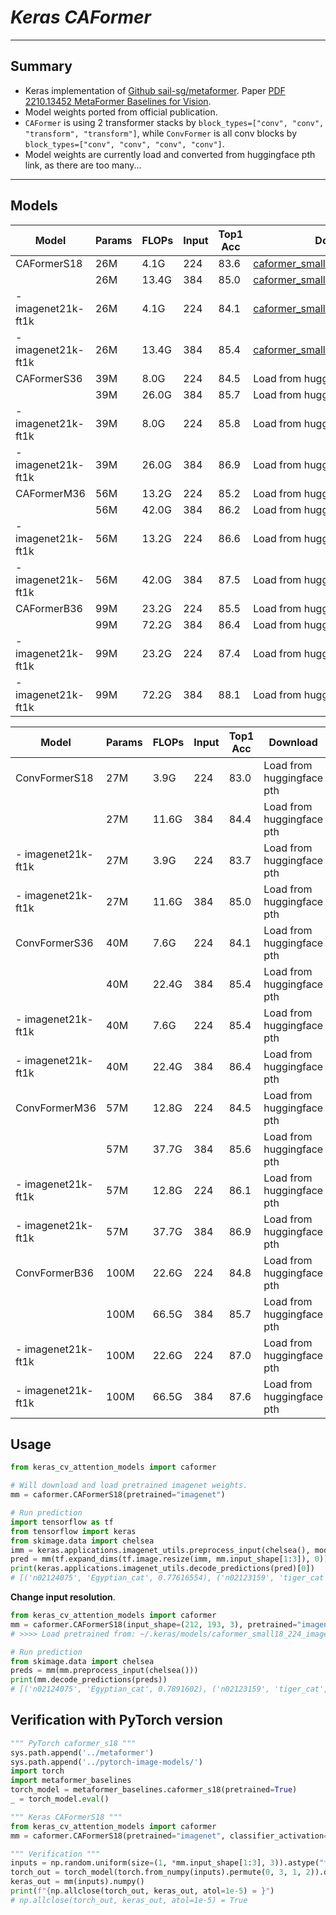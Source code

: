 # ___Keras CAFormer___
***

## Summary
  - Keras implementation of [Github sail-sg/metaformer](https://github.com/sail-sg/metaformer). Paper [PDF 2210.13452 MetaFormer Baselines for Vision](https://arxiv.org/pdf/2210.13452.pdf).
  - Model weights ported from official publication.
  - `CAFormer` is using 2 transformer stacks by `block_types=["conv", "conv", "transform", "transform"]`, while `ConvFormer` is all conv blocks by `block_types=["conv", "conv", "conv", "conv"]`.
  - Model weights are currently load and converted from huggingface pth link, as there are too many...
***

## Models
  | Model              | Params | FLOPs | Input | Top1 Acc | Download |
  | ------------------ | ------ | ----- | ----- | -------- | -------- |
  | CAFormerS18        | 26M    | 4.1G  | 224   | 83.6     | [caformer_small18_224_imagenet.h5](https://github.com/leondgarse/keras_cv_attention_models/releases/download/caformer/caformer_small18_224_imagenet.h5) |
  |                    | 26M    | 13.4G | 384   | 85.0     | [caformer_small18_384_imagenet.h5](https://github.com/leondgarse/keras_cv_attention_models/releases/download/caformer/caformer_small18_384_imagenet.h5) |
  | - imagenet21k-ft1k | 26M    | 4.1G  | 224   | 84.1     | [caformer_small18_224_21k.h5](https://github.com/leondgarse/keras_cv_attention_models/releases/download/caformer/caformer_small18_224_imagenet21k-ft1k.h5) |
  | - imagenet21k-ft1k | 26M    | 13.4G | 384   | 85.4     | [caformer_small18_384_21k.h5](https://github.com/leondgarse/keras_cv_attention_models/releases/download/caformer/caformer_small18_384_imagenet21k-ft1k.h5) |
  | CAFormerS36        | 39M    | 8.0G  | 224   | 84.5     | Load from huggingface pth |
  |                    | 39M    | 26.0G | 384   | 85.7     | Load from huggingface pth |
  | - imagenet21k-ft1k | 39M    | 8.0G  | 224   | 85.8     | Load from huggingface pth |
  | - imagenet21k-ft1k | 39M    | 26.0G | 384   | 86.9     | Load from huggingface pth |
  | CAFormerM36        | 56M    | 13.2G | 224   | 85.2     | Load from huggingface pth |
  |                    | 56M    | 42.0G | 384   | 86.2     | Load from huggingface pth |
  | - imagenet21k-ft1k | 56M    | 13.2G | 224   | 86.6     | Load from huggingface pth |
  | - imagenet21k-ft1k | 56M    | 42.0G | 384   | 87.5     | Load from huggingface pth |
  | CAFormerB36        | 99M    | 23.2G | 224   | 85.5     | Load from huggingface pth |
  |                    | 99M    | 72.2G | 384   | 86.4     | Load from huggingface pth |
  | - imagenet21k-ft1k | 99M    | 23.2G | 224   | 87.4     | Load from huggingface pth |
  | - imagenet21k-ft1k | 99M    | 72.2G | 384   | 88.1     | Load from huggingface pth |

  | Model              | Params | FLOPs | Input | Top1 Acc | Download |
  | ------------------ | ------ | ----- | ----- | -------- | -------- |
  | ConvFormerS18      | 27M    | 3.9G  | 224   | 83.0     | Load from huggingface pth |
  |                    | 27M    | 11.6G | 384   | 84.4     | Load from huggingface pth |
  | - imagenet21k-ft1k | 27M    | 3.9G  | 224   | 83.7     | Load from huggingface pth |
  | - imagenet21k-ft1k | 27M    | 11.6G | 384   | 85.0     | Load from huggingface pth |
  | ConvFormerS36      | 40M    | 7.6G  | 224   | 84.1     | Load from huggingface pth |
  |                    | 40M    | 22.4G | 384   | 85.4     | Load from huggingface pth |
  | - imagenet21k-ft1k | 40M    | 7.6G  | 224   | 85.4     | Load from huggingface pth |
  | - imagenet21k-ft1k | 40M    | 22.4G | 384   | 86.4     | Load from huggingface pth |
  | ConvFormerM36      | 57M    | 12.8G | 224   | 84.5     | Load from huggingface pth |
  |                    | 57M    | 37.7G | 384   | 85.6     | Load from huggingface pth |
  | - imagenet21k-ft1k | 57M    | 12.8G | 224   | 86.1     | Load from huggingface pth |
  | - imagenet21k-ft1k | 57M    | 37.7G | 384   | 86.9     | Load from huggingface pth |
  | ConvFormerB36      | 100M   | 22.6G | 224   | 84.8     | Load from huggingface pth |
  |                    | 100M   | 66.5G | 384   | 85.7     | Load from huggingface pth |
  | - imagenet21k-ft1k | 100M   | 22.6G | 224   | 87.0     | Load from huggingface pth |
  | - imagenet21k-ft1k | 100M   | 66.5G | 384   | 87.6     | Load from huggingface pth |
## Usage
  ```py
  from keras_cv_attention_models import caformer

  # Will download and load pretrained imagenet weights.
  mm = caformer.CAFormerS18(pretrained="imagenet")

  # Run prediction
  import tensorflow as tf
  from tensorflow import keras
  from skimage.data import chelsea
  imm = keras.applications.imagenet_utils.preprocess_input(chelsea(), mode='torch') # Chelsea the cat
  pred = mm(tf.expand_dims(tf.image.resize(imm, mm.input_shape[1:3]), 0)).numpy()
  print(keras.applications.imagenet_utils.decode_predictions(pred)[0])
  # [('n02124075', 'Egyptian_cat', 0.77616554), ('n02123159', 'tiger_cat', 0.042136233), ...]
  ```
  **Change input resolution**.
  ```py
  from keras_cv_attention_models import caformer
  mm = caformer.CAFormerS18(input_shape=(212, 193, 3), pretrained="imagenet")
  # >>>> Load pretrained from: ~/.keras/models/caformer_small18_224_imagenet.h5

  # Run prediction
  from skimage.data import chelsea
  preds = mm(mm.preprocess_input(chelsea()))
  print(mm.decode_predictions(preds))
  # [('n02124075', 'Egyptian_cat', 0.7891602), ('n02123159', 'tiger_cat', 0.039598733), ...]
  ```
## Verification with PyTorch version
  ```py
  """ PyTorch caformer_s18 """
  sys.path.append('../metaformer')
  sys.path.append('../pytorch-image-models/')
  import torch
  import metaformer_baselines
  torch_model = metaformer_baselines.caformer_s18(pretrained=True)
  _ = torch_model.eval()

  """ Keras CAFormerS18 """
  from keras_cv_attention_models import caformer
  mm = caformer.CAFormerS18(pretrained="imagenet", classifier_activation=None)

  """ Verification """
  inputs = np.random.uniform(size=(1, *mm.input_shape[1:3], 3)).astype("float32")
  torch_out = torch_model(torch.from_numpy(inputs).permute(0, 3, 1, 2)).detach().numpy()
  keras_out = mm(inputs).numpy()
  print(f"{np.allclose(torch_out, keras_out, atol=1e-5) = }")
  # np.allclose(torch_out, keras_out, atol=1e-5) = True
  ```
